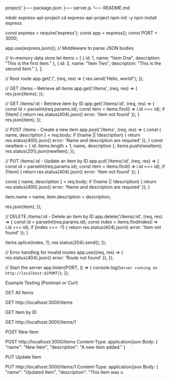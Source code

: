 project/
├── package.json
├── server.js
└── README.md

mkdir express-api-project
cd express-api-project
npm init -y
npm install express


const express = require('express');
const app = express();
const PORT = 3000;

app.use(express.json()); // Middleware to parse JSON bodies

// In-memory data store
let items = [
  { id: 1, name: "Item One", description: "This is the first item." },
  { id: 2, name: "Item Two", description: "This is the second item." },
];

// Root route
app.get('/', (req, res) => {
  res.send('Hello, world!');
});

// GET /items - Retrieve all items
app.get('/items', (req, res) => {
  res.json(items);
});

// GET /items/:id - Retrieve item by ID
app.get('/items/:id', (req, res) => {
  const id = parseInt(req.params.id);
  const item = items.find(i => i.id === id);
  if (!item) {
    return res.status(404).json({ error: 'Item not found' });
  }
  res.json(item);
});

// POST /items - Create a new item
app.post('/items', (req, res) => {
  const { name, description } = req.body;
  if (!name || !description) {
    return res.status(400).json({ error: 'Name and description are required' });
  }
  const newItem = {
    id: items.length + 1,
    name,
    description
  };
  items.push(newItem);
  res.status(201).json(newItem);
});

// PUT /items/:id - Update an item by ID
app.put('/items/:id', (req, res) => {
  const id = parseInt(req.params.id);
  const item = items.find(i => i.id === id);
  if (!item) {
    return res.status(404).json({ error: 'Item not found' });
  }

  const { name, description } = req.body;
  if (!name || !description) {
    return res.status(400).json({ error: 'Name and description are required' });
  }

  item.name = name;
  item.description = description;

  res.json(item);
});

// DELETE /items/:id - Delete an item by ID
app.delete('/items/:id', (req, res) => {
  const id = parseInt(req.params.id);
  const index = items.findIndex(i => i.id === id);
  if (index === -1) {
    return res.status(404).json({ error: 'Item not found' });
  }

  items.splice(index, 1);
  res.status(204).send();
});

// Error handling for invalid routes
app.use((req, res) => {
  res.status(404).json({ error: 'Route not found' });
});

// Start the server
app.listen(PORT, () => {
  console.log(`Server running on http://localhost:${PORT}`);
});


Example Testing (Postman or Curl)

GET All Items

GET http://localhost:3000/items

GET Item by ID

GET http://localhost:3000/items/1

POST New Item

POST http://localhost:3000/items
Content-Type: application/json
Body:
{
  "name": "New Item",
  "description": "A new item added."
}

PUT Update Item

PUT http://localhost:3000/items/1
Content-Type: application/json
Body:
{
  "name": "Updated Item",
  "description": "This item was u
